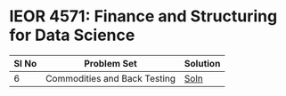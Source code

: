 # IEOR 4571: Finance and Structuring for Data Science 



|Sl No| Problem Set | Solution |
|-----|---------|-----------|
|6| Commodities and Back Testing | [Soln]()|

